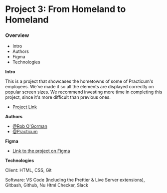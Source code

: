 # Project 3: From Homeland to Homeland
### Overview  
* Intro  
* Authors
* Figma  
* Technologies
  
**Intro**    
  
This is a project that showcases the hometowns of some of Practicum's employees. We've made it so all the elements are displayed correctly on popular screen sizes. We recommend investing more time in completing this project, since it's more difficult than previous ones.  

* [Project Link](https://robertogorman.github.io/web_project_3/)

**Authors**

- [@Rob O'Gorman](https://www.github.com/RobertOGorman)
- [@Practicum](https://github.com/yandex-praktikum)


**Figma**  
  
* [Link to the project on Figma](https://www.figma.com/file/1zCYcflj6BJx5VqOvXU9nb/Sprint-3-From-Homeland-to-Homeland-desktop-mobile?node-id=0%3A1)  
  
**Technologies**

Client: HTML, CSS, Git

Software: VS Code (Including the Prettier & Live Server extensions), Gitbash, Github, Nu Html Checker, Slack  